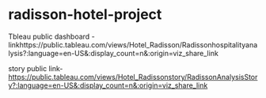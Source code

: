 # radisson-hotel-project


Tbleau public dashboard -linkhttps://public.tableau.com/views/Hotel_Radisson/Radissonhospitalityanalysis?:language=en-US&:display_count=n&:origin=viz_share_link

story public link-https://public.tableau.com/views/Hotel_Radissonstory/RadissonAnalysisStory?:language=en-US&:display_count=n&:origin=viz_share_link
